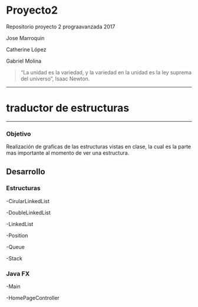 # Proyecto2

Repositorio proyecto 2 prograavanzada 2017

Jose  Marroquin

Catherine López

Gabriel Molina

> “La unidad es la variedad, y la variedad en la unidad es la ley suprema del universo”, Isaac Newton.

----------------------------------------------
# traductor de estructuras
----------------------------------------------
### Objetivo
Realización de graficas de las estructuras vistas en clase, la cual es la 
parte mas importante al momento de ver una estructura.

## Desarrollo

 
### Estructuras

-CirularLinkedList
        
-DoubleLinkedList

-LinkedList

-Position

-Queue

-Stack

### Java FX

-Main

-HomePageController


